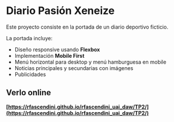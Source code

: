 # Diario Pasión Xeneize

Este proyecto consiste en la portada de un diario deportivo ficticio.

La portada incluye:

- Diseño responsive usando **Flexbox**
- Implementación **Mobile First**
- Menú horizontal para desktop y menú hamburguesa en mobile
- Noticias principales y secundarias con imágenes
- Publicidades

## Verlo online

**[https://rfascendini.github.io/rfascendini_uai_daw/TP2/](https://rfascendini.github.io/rfascendini_uai_daw/TP2/)**
